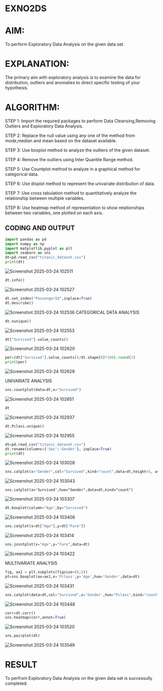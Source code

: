 # EXNO2DS
# AIM:
 To perform Exploratory Data Analysis on the given data set.
      
# EXPLANATION:
  The primary aim with exploratory analysis is to examine the data for distribution, outliers and anomalies to direct specific testing of your hypothesis.
  
# ALGORITHM:
STEP 1: Import the required packages to perform Data Cleansing,Removing Outliers and Exploratory Data Analysis.

STEP 2: Replace the null value using any one of the method from mode,median and mean based on the dataset available.

STEP 3: Use boxplot method to analyze the outliers of the given dataset.

STEP 4: Remove the outliers using Inter Quantile Range method.

STEP 5: Use Countplot method to analyze in a graphical method for categorical data.

STEP 6: Use displot method to represent the univariate distribution of data.

STEP 7: Use cross tabulation method to quantitatively analyze the relationship between multiple variables.

STEP 8: Use heatmap method of representation to show relationships between two variables, one plotted on each axis.

## CODING AND OUTPUT
```python
import pandas as pd
import numpy as np
import matplotlib.pyplot as plt
import seaborn as sns
dt=pd.read_csv("titanic_dataset.csv")
print(dt)
```
![Screenshot 2025-03-24 102511](https://github.com/user-attachments/assets/d63ec427-8ae1-498f-9672-8525ae21f824)
```python
dt.info()
```
![Screenshot 2025-03-24 102527](https://github.com/user-attachments/assets/dd4b9d4b-feb2-49dc-a192-2ce919c70c87)
```python
dt.set_index("PassengerId",inplace=True)
dt.describe()
```
![Screenshot 2025-03-24 102536](https://github.com/user-attachments/assets/4213e17e-3ab9-4b32-a948-b64b2110357c)
CATEGORICAL DATA ANALYSIS
```python
dt.nunique()
```
![Screenshot 2025-03-24 102553](https://github.com/user-attachments/assets/d90998ae-d082-4890-b968-c779b3957196)
```python
dt["Survived"].value_counts()
```
![Screenshot 2025-03-24 102620](https://github.com/user-attachments/assets/ab7d0361-1c7f-4bf3-9ab3-0b6c53ebd15c)
```python
per=(dt["Survived"].value_counts()/dt.shape[0]*100).round(2)
print(per)
```
![Screenshot 2025-03-24 102628](https://github.com/user-attachments/assets/f9ebb11a-7889-4e14-83dd-27bafe9abf5b)

UNIVARIATE ANALYSIS
```python
sns.countplot(data=dt,x="Survived")
```
![Screenshot 2025-03-24 102651](https://github.com/user-attachments/assets/65f17878-2bec-4cc5-97fe-f45be442da74)
```python
dt
```
![Screenshot 2025-03-24 102937](https://github.com/user-attachments/assets/983a1f96-f457-4bee-b042-ea1260eade42)
```python
dt.Pclass.unique()
```
![Screenshot 2025-03-24 102955](https://github.com/user-attachments/assets/a5ddc774-0151-49a6-a5f1-b17df6feaacc)
```python
dt=pd.read_csv("titanic_dataset.csv")
dt.rename(columns={'Sex':'Gender'}, inplace=True)
print(dt)
```
![Screenshot 2025-03-24 103028](https://github.com/user-attachments/assets/1a29c9ef-712b-4289-8327-7ccee807a0c3)
```python
sns.catplot(x="Gender",col="Survived",kind="count",data=dt,height=5, aspect=.7)
```
![Screenshot 2025-03-24 103043](https://github.com/user-attachments/assets/827983a8-28f9-4c64-b4eb-4152510c6180)
```pyhton
sns.catplot(x='Survived',hue="Gender",data=dt,kind="count")
```
![Screenshot 2025-03-24 103307](https://github.com/user-attachments/assets/e0c06f73-b0dc-4135-9161-a15bea3116e8)
```python
dt.boxplot(column="Age",by="Survived")
```
![Screenshot 2025-03-24 103406](https://github.com/user-attachments/assets/a6797153-d161-4831-8ebd-b1ba2359f53d)
```python
sns.catplot(x=dt["Age"],y=dt["Fare"])
```
![Screenshot 2025-03-24 103414](https://github.com/user-attachments/assets/ae7ab1ed-b651-4057-a6c6-dec20637d4c1)
```python
sns.jointplot(x="Age",y="Fare",data=dt)
```
![Screenshot 2025-03-24 103422](https://github.com/user-attachments/assets/4f895fbf-3f16-45c4-870d-7be5f3e42a28)

MULTIVARIATE ANALYSIS
```python
fig, ax1 = plt.subplots(figsize=(8,5))
pt=sns.boxplot(ax=ax1,x='Pclass',y='Age',hue='Gender',data=dt)
```
![Screenshot 2025-03-24 103431](https://github.com/user-attachments/assets/072349cb-3fff-43cc-8e7e-f07d6a062025)
```python
sns.catplot(data=dt,col="Survived",x='Gender',hue="Pclass",kind="count")
```
![Screenshot 2025-03-24 103448](https://github.com/user-attachments/assets/805d9006-fc9e-45de-af35-bb05474669fd)
```python
corr=dt.corr()
sns.heatmap(corr,annot=True)
```
![Screenshot 2025-03-24 103520](https://github.com/user-attachments/assets/327d917a-e2f9-48d0-b125-587df72c4879)
```python
sns.pairplot(dt)
```
![Screenshot 2025-03-24 103549](https://github.com/user-attachments/assets/2f0ced28-47e8-4dfa-ab4d-7330496ab9f6)

# RESULT
 To perfrom Exploratory Data Analysis on the given data set is successully completed.    
